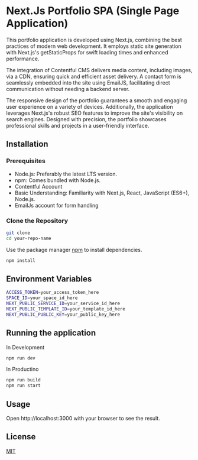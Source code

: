 #  Next.Js Portfolio SPA (Single Page Application)

This portfolio application is developed using Next.js, combining the best practices of modern web development. It employs static site generation with Next.js's getStaticProps for swift loading times and enhanced performance. 

The integration of Contentful CMS delivers media content, including images, via a CDN, ensuring quick and efficient asset delivery. A contact form is seamlessly embedded into the site using EmailJS, facilitating direct communication without needing a backend server. 

The responsive design of the portfolio guarantees a smooth and engaging user experience on a variety of devices. Additionally, the application leverages Next.js's robust SEO features to improve the site's visibility on search engines. Designed with precision, the portfolio showcases professional skills and projects in a user-friendly interface.


## Installation

### Prerequisites

* Node.js: Preferably the latest LTS version. 
* npm: Comes bundled with Node.js.
* Contentful Account
* Basic Understanding: Familiarity with Next.js, React, JavaScript (ES6+), Node.js.
* EmailJs account for form handling

### Clone the Repository

```bash
git clone 
cd your-repo-name
```
Use the package manager [npm](https://www.npmjs.com/) to install dependencies.

```bash
npm install 
```
## Environment Variables
```bash
ACCESS_TOKEN=your_access_token_here
SPACE_ID=your_space_id_here
NEXT_PUBLIC_SERVICE_ID=your_service_id_here
NEXT_PUBLIC_TEMPLATE_ID=your_template_id_here
NEXT_PUBLIC_PUBLIC_KEY=your_public_key_here
```
## Running the application
In Development
```bash
npm run dev
```
In Productino
```bash
npm run build
npm run start
```

## Usage

Open http://localhost:3000 with your browser to see the result.

## License

[MIT](https://choosealicense.com/licenses/mit/)